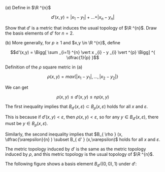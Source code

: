 <script>
MathJax = {
  tex: {
    inlineMath: [['$', '$'], ['\\(', '\\)']]
  }
};
</script>
<script id="MathJax-script" async
  src="https://cdn.jsdelivr.net/npm/mathjax@3/es5/tex-chtml.js">
</script>

$(a)$ Define in $\R ^{n}$

$$d'(x,y) = \vert x_1 - y_1 \vert + \ldots + \vert x_n - y_n \vert$$

Show that $d'$ is a metric that induces the usual topology of $\R ^{n}$. Draw the basis elements of $d'$ for $n = 2$.

(b) More generally, for $p \geq 1$ and $x,y \in \R ^{n}$, define

$$d'(x,y) = \Bigg[ \sum _{i=1} ^{n} \vert x _{i} - y _{i} \vert ^{p} \Bigg] ^{ \dfrac{1}{p} }$$

Definition of the $\rho$ square metric in (a)

$$\rho (x,y) = max \{ \vert x_1 - y_1 \vert , \ldots , \vert x_2 - y_2 \vert \}$$

We can get

$$\rho (x,y) \leq d'(x,y) \leq n \rho (x,y)$$

The first inequality implies that $B_{d'} (x,\varepsilon) \subset B_{\rho} (x,\varepsilon)$ holds for all $x$ and $\varepsilon$.

This is because if $d'(x,y) < \varepsilon$, then $\rho (x,y) < \varepsilon$, so for any $y \in B_{d'} (x,\varepsilon)$, there must be $y \in B_{\rho} (x,\varepsilon)$.

Similarly, the second inequality implies that $B_{ \rho } (x, \dfrac{\varepsilon}{n} ) \subset B_{ d' } (x,\varepsilon)$ holds for all $x$ and $\varepsilon$.

The metric topology induced by $d'$ is the same as the metric topology induced by $\rho$, and this metric topology is the usual topology of $\R ^{n}$.

The following figure shows a basis element $B _{d'}\Big((0,0),1 \Big)$ under $d'$:


